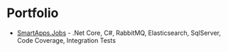 # Portfolio

* [SmartApps.Jobs](https://github.com/rbriguetto/portfolio/tree/main/SmartApps.Jobs 'SmartApps.Jobs') - .Net Core, C#, RabbitMQ, Elasticsearch, SqlServer, Code Coverage, Integration Tests